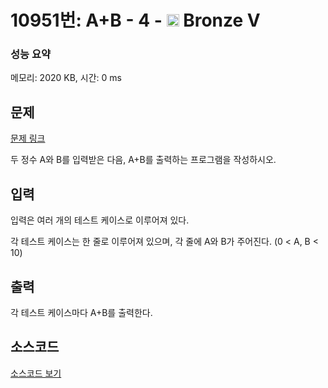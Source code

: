 # 10951번: A+B - 4 - <img src="https://static.solved.ac/tier_small/1.svg" style="height:20px" /> Bronze V

<!-- performance -->
### 성능 요약
메모리: 2020 KB, 시간: 0 ms
<!-- end -->

## 문제

[문제 링크](https://boj.kr/10951)

<p>두 정수 A와 B를 입력받은 다음, A+B를 출력하는 프로그램을 작성하시오.</p>

## 입력

<p>입력은 여러 개의 테스트 케이스로 이루어져 있다.</p>

<p>각 테스트 케이스는 한 줄로 이루어져 있으며, 각 줄에 A와 B가 주어진다. (0 &lt; A, B &lt; 10)</p>

## 출력

<p>각 테스트 케이스마다 A+B를 출력한다.</p>

## 소스코드

[소스코드 보기](A+B%20-%204.cpp)